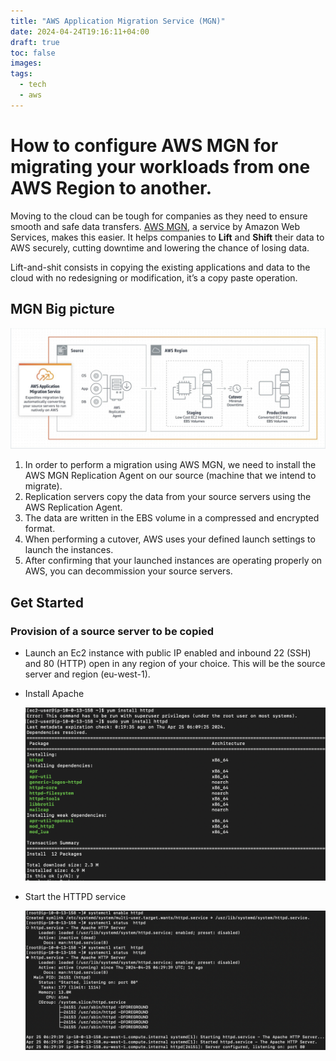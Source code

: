 ```yaml
---
title: "AWS Application Migration Service (MGN)"
date: 2024-04-24T19:16:11+04:00
draft: true
toc: false
images:
tags:
  - tech
  - aws
---
```


# How to configure AWS MGN for migrating your workloads from one AWS Region to another.

Moving to the cloud can be tough for companies as they need to ensure smooth and safe data transfers. [AWS MGN](https://aws.amazon.com/application-migration-service/), a service by Amazon Web Services, makes this easier. It helps companies to **Lift** and **Shift** their data to AWS securely, cutting downtime and lowering the chance of losing data.

Lift-and-shit consists in copying the existing applications and data to the cloud with no redesigning or modification, it’s a copy paste operation.

## MGN Big picture 

![](./images/1.png)

1. In order to perform a migration using AWS MGN, we need to install the AWS MGN Replication Agent on our source (machine that we intend to migrate). 
2. Replication servers copy the data from your source servers using the AWS Replication Agent. 
3. The data are written in the EBS volume in a compressed and encrypted format. 
4. When performing a cutover, AWS uses your defined launch settings to launch the instances. 
5. After confirming that your launched instances are operating properly on AWS, you can decommission your source servers.


## Get Started

### Provision of a source server to be copied

- Launch an Ec2 instance with public IP enabled and inbound 22 (SSH) and 80 (HTTP) open in any region of your choice. This will be the source server and region (eu-west-1).

- Install Apache

  ![](./images/2.png)

- Start the HTTPD service

  ![](./images/3.png)